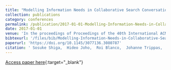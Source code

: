 ```yaml
---
title: "Modelling Information Needs in Collaborative Search Conversations"
collection: publications
category: conferences
permalink: /publication/2017-01-01-Modelling-Information-Needs-in-Collaborative-Search-Conversations
date: 2017-01-01
venue: 'In the proceedings of Proceedings of the 40th International ACM SIGIR Conference on Research and Development in Information Retrieval, Shinjuku, Tokyo, Japan, August 7-11, 2017'
bibtexurl: '/files/bib/Modelling-Information-Needs-in-Collaborative-Search-Conversations.bib'
paperurl: 'https://doi.org/10.1145/3077136.3080787'
citation: ' Sosuke Shiga,  Hideo Joho,  Roi Blanco,  Johanne Trippas,  Mark Sanderson, &quot;Modelling Information Needs in Collaborative Search Conversations.&quot; In the proceedings of Proceedings of the 40th International ACM SIGIR Conference on Research and Development in Information Retrieval, Shinjuku, Tokyo, Japan, August 7-11, 2017, 2017.'
---
```

[Access paper here](https://doi.org/10.1145/3077136.3080787){:target="_blank"}
